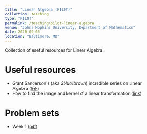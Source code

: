 ```yaml
---
title: "Linear Algebra (PILOT)"
collection: teaching
type: "PILOT"
permalink: /teaching/pilot-linear-algebra
venue: "Johns Hopkins University, Department of Mathematics"
date: 2020-09-03
location: "Baltimore, MD"
---
```


Collection of useful resources for Linear Algebra. 

Useful resources
============

- Grant Sanderson's (aka _3blue1brown_) incredible series on Linear Algebra ([link](https://www.youtube.com/playlist?list=PLZHQObOWTQDPD3MizzM2xVFitgF8hE_ab))
- How to find the image and kernel of a linear transformation ([link](/files/linalg/ranknullity.pdf))


Problem sets
============
- Week 1 ([pdf](/files/linalg/sets/week_1.pdf))
